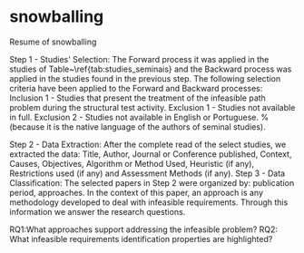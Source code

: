 # snowballing

Resume of snowballing

Step 1 - Studies' Selection:
The Forward process it was applied in the studies of Table~\ref{tab:studies_seminais} and the Backward process was applied in the studies found in the previous step.
The following selection criteria have been applied to the Forward and Backward processes:
Inclusion 1 - Studies that present the treatment of the infeasible path problem during the structural test activity.
Exclusion 1 - Studies not available in full.
Exclusion 2 - Studies not available in English or Portuguese. %(because it is the native language of the authors of seminal studies).

Step 2 - Data Extraction:
After the complete read of the select studies, we extracted the data: Title, Author, Journal or Conference published, Context, Causes, Objectives, Algorithm or Method Used, Heuristic (if any), Restrictions used (if any) and Assessment Methods (if any).
Step 3 - Data Classification:
The selected papers in Step 2 were organized by: publication period, approaches. In the context of this paper, an approach is any methodology developed to deal with infeasible requirements. Through this information we answer the research questions.

RQ1:What approaches support addressing the infeasible problem?
RQ2: What infeasible requirements identification properties are highlighted?

